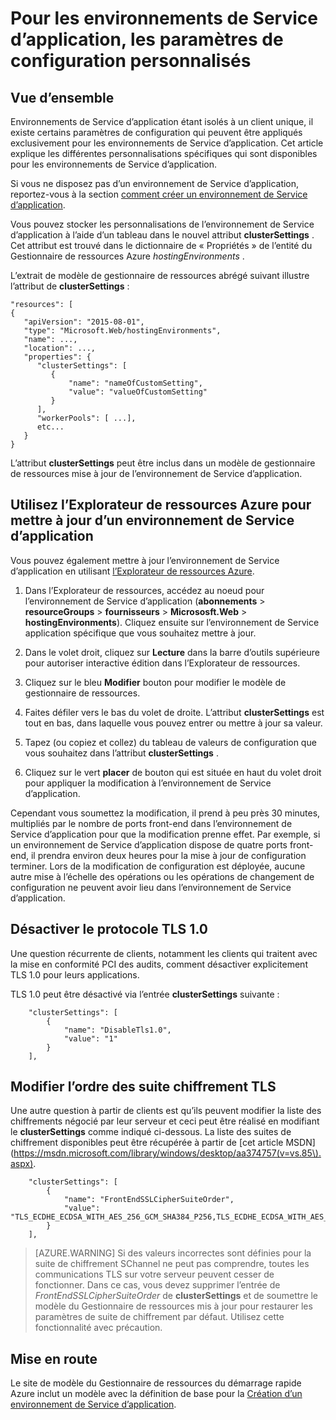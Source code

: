 <properties
    pageTitle="Paramètres personnalisés pour les environnements de Service d’application"
    description="Pour les environnements de Service d’application, les paramètres de configuration personnalisés"
    services="app-service"
    documentationCenter=""
    authors="stefsch"
    manager="nirma"
    editor=""/>

<tags
    ms.service="app-service"
    ms.workload="na"
    ms.tgt_pltfrm="na"
    ms.devlang="na"
    ms.topic="article"
    ms.date="08/22/2016"
    ms.author="stefsch"/>

# <a name="custom-configuration-settings-for-app-service-environments"></a>Pour les environnements de Service d’application, les paramètres de configuration personnalisés

## <a name="overview"></a>Vue d’ensemble ##
Environnements de Service d’application étant isolés à un client unique, il existe certains paramètres de configuration qui peuvent être appliqués exclusivement pour les environnements de Service d’application. Cet article explique les différentes personnalisations spécifiques qui sont disponibles pour les environnements de Service d’application.

Si vous ne disposez pas d’un environnement de Service d’application, reportez-vous à la section [comment créer un environnement de Service d’application](app-service-web-how-to-create-an-app-service-environment.md).

Vous pouvez stocker les personnalisations de l’environnement de Service d’application à l’aide d’un tableau dans le nouvel attribut **clusterSettings** . Cet attribut est trouvé dans le dictionnaire de « Propriétés » de l’entité du Gestionnaire de ressources Azure *hostingEnvironments* .

L’extrait de modèle de gestionnaire de ressources abrégé suivant illustre l’attribut de **clusterSettings** :


    "resources": [
    {
       "apiVersion": "2015-08-01",
       "type": "Microsoft.Web/hostingEnvironments",
       "name": ...,
       "location": ...,
       "properties": {
          "clusterSettings": [
             {
                 "name": "nameOfCustomSetting",
                 "value": "valueOfCustomSetting"
             }
          ],
          "workerPools": [ ...],
          etc...
       }
    }

L’attribut **clusterSettings** peut être inclus dans un modèle de gestionnaire de ressources mise à jour de l’environnement de Service d’application.

## <a name="use-azure-resource-explorer-to-update-an-app-service-environment"></a>Utilisez l’Explorateur de ressources Azure pour mettre à jour d’un environnement de Service d’application
Vous pouvez également mettre à jour l’environnement de Service d’application en utilisant [l’Explorateur de ressources Azure](https://resources.azure.com).  

1. Dans l’Explorateur de ressources, accédez au noeud pour l’environnement de Service d’application (**abonnements** > **resourceGroups** > **fournisseurs** > **Micrososft.Web** > **hostingEnvironments**). Cliquez ensuite sur l’environnement de Service application spécifique que vous souhaitez mettre à jour.

2. Dans le volet droit, cliquez sur **Lecture** dans la barre d’outils supérieure pour autoriser interactive édition dans l’Explorateur de ressources.  

3. Cliquez sur le bleu **Modifier** bouton pour modifier le modèle de gestionnaire de ressources.

4. Faites défiler vers le bas du volet de droite. L’attribut **clusterSettings** est tout en bas, dans laquelle vous pouvez entrer ou mettre à jour sa valeur.

5. Tapez (ou copiez et collez) du tableau de valeurs de configuration que vous souhaitez dans l’attribut **clusterSettings** .  

6. Cliquez sur le vert **placer** de bouton qui est située en haut du volet droit pour appliquer la modification à l’environnement de Service d’application.

Cependant vous soumettez la modification, il prend à peu près 30 minutes, multipliés par le nombre de ports front-end dans l’environnement de Service d’application pour que la modification prenne effet.
Par exemple, si un environnement de Service d’application dispose de quatre ports front-end, il prendra environ deux heures pour la mise à jour de configuration terminer. Lors de la modification de configuration est déployée, aucune autre mise à l’échelle des opérations ou les opérations de changement de configuration ne peuvent avoir lieu dans l’environnement de Service d’application.

## <a name="disable-tls-10"></a>Désactiver le protocole TLS 1.0 ##
Une question récurrente de clients, notamment les clients qui traitent avec la mise en conformité PCI des audits, comment désactiver explicitement TLS 1.0 pour leurs applications.

TLS 1.0 peut être désactivé via l’entrée **clusterSettings** suivante :

        "clusterSettings": [
            {
                "name": "DisableTls1.0",
                "value": "1"
            }
        ],

## <a name="change-tls-cipher-suite-order"></a>Modifier l’ordre des suite chiffrement TLS ##
Une autre question à partir de clients est qu’ils peuvent modifier la liste des chiffrements négocié par leur serveur et ceci peut être réalisé en modifiant le **clusterSettings** comme indiqué ci-dessous. La liste des suites de chiffrement disponibles peut être récupérée à partir de [cet article MSDN] (https://msdn.microsoft.com/library/windows/desktop/aa374757(v=vs.85\).aspx).

        "clusterSettings": [
            {
                "name": "FrontEndSSLCipherSuiteOrder",
                "value": "TLS_ECDHE_ECDSA_WITH_AES_256_GCM_SHA384_P256,TLS_ECDHE_ECDSA_WITH_AES_128_GCM_SHA256_P256,TLS_ECDHE_RSA_WITH_AES_256_CBC_SHA384_P256,TLS_ECDHE_RSA_WITH_AES_128_CBC_SHA256_P256,TLS_ECDHE_RSA_WITH_AES_256_CBC_SHA_P256,TLS_ECDHE_RSA_WITH_AES_128_CBC_SHA_P256"
            }
        ],

> [AZURE.WARNING]  Si des valeurs incorrectes sont définies pour la suite de chiffrement SChannel ne peut pas comprendre, toutes les communications TLS sur votre serveur peuvent cesser de fonctionner. Dans ce cas, vous devez supprimer l’entrée de *FrontEndSSLCipherSuiteOrder* de **clusterSettings** et de soumettre le modèle du Gestionnaire de ressources mis à jour pour restaurer les paramètres de suite de chiffrement par défaut.  Utilisez cette fonctionnalité avec précaution.

## <a name="get-started"></a>Mise en route
Le site de modèle du Gestionnaire de ressources du démarrage rapide Azure inclut un modèle avec la définition de base pour la [Création d’un environnement de Service d’application](https://azure.microsoft.com/documentation/templates/201-web-app-ase-create/).


<!-- LINKS -->

<!-- IMAGES -->
